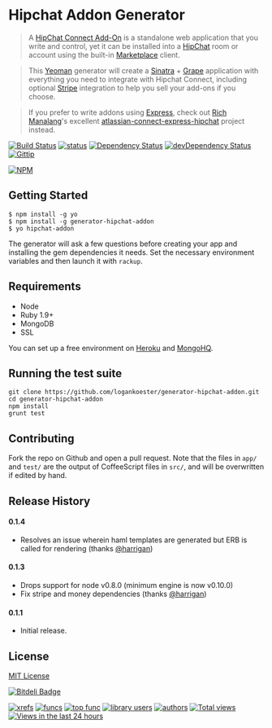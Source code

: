 # Hipchat Addon Generator
> A [HipChat Connect Add-On](https://www.hipchat.com/docs/apiv2/addons) is a standalone web application that you write and control, yet it can be installed into a [HipChat](http://hipchat.com) room or account using the built-in [Marketplace](https://marketplace.atlassian.com/) client.

> This [Yeoman](yeoman.io) generator will create a [Sinatra](http://www.sinatrarb.com/) + [Grape](https://github.com/intridea/grape) application
with everything you need to integrate with Hipchat Connect, including optional [Stripe](https://stripe.com/) integration to help you sell your add-ons if you choose.

> If you prefer to write addons using [Express](http://expressjs.com/), check out [Rich Manalang](http://about.me/rmanalan)'s excellent [atlassian-connect-express-hipchat](https://bitbucket.org/hipchat/atlassian-connect-express-hipchat) project instead.

[![Build Status](https://secure.travis-ci.org/logankoester/generator-hipchat-addon.png?branch=master)](https://travis-ci.org/logankoester/generator-hipchat-addon)
[![status](https://sourcegraph.com/api/repos/github.com/logankoester/generator-hipchat-addon/badges/status.png)](https://sourcegraph.com/github.com/logankoester/generator-hipchat-addon)
[![Dependency Status](https://david-dm.org/logankoester/grunt-rasterize.png)](https://david-dm.org/logankoester/generator-hipchat-addon)
[![devDependency Status](https://david-dm.org/logankoester/grunt-rasterize/dev-status.png)](https://david-dm.org/logankoester/generator-hipchat-addon#info=devDependencies)
[![Gittip](http://img.shields.io/gittip/logankoester.png)](https://www.gittip.com/logankoester/)

[![NPM](https://nodei.co/npm/generator-hipchat-addon.png?downloads=true)](https://nodei.co/npm/generator-hipchat-addon/)

## Getting Started

```
$ npm install -g yo
$ npm install -g generator-hipchat-addon
$ yo hipchat-addon
```

The generator will ask a few questions before creating your app and installing the gem dependencies it needs.
Set the necessary environment variables and then launch it with `rackup`.

## Requirements

* Node
* Ruby 1.9+
* MongoDB
* SSL

You can set up a free environment on [Heroku](https://www.heroku.com/) and [MongoHQ](https://www.mongohq.com/home).

## Running the test suite

    git clone https://github.com/logankoester/generator-hipchat-addon.git
    cd generator-hipchat-addon
    npm install
    grunt test

## Contributing

Fork the repo on Github and open a pull request. Note that the files in `app/` and `test/` are the output of
CoffeeScript files in `src/`, and will be overwritten if edited by hand.

## Release History

#### 0.1.4

  * Resolves an issue wherein haml templates are generated but ERB is called for rendering (thanks [@harrigan](https://github.com/harrigan))

#### 0.1.3

  * Drops support for node v0.8.0 (minimum engine is now v0.10.0)
  * Fix stripe and money dependencies (thanks [@harrigan](https://github.com/harrigan))

#### 0.1.1
  * Initial release.


## License

[MIT License](http://en.wikipedia.org/wiki/MIT_License)


[![Bitdeli Badge](https://d2weczhvl823v0.cloudfront.net/logankoester/generator-hipchat-addon/trend.png)](https://bitdeli.com/free "Bitdeli Badge")

[![xrefs](https://sourcegraph.com/api/repos/github.com/logankoester/generator-hipchat-addon/badges/xrefs.png)](https://sourcegraph.com/github.com/logankoester/generator-hipchat-addon)
[![funcs](https://sourcegraph.com/api/repos/github.com/logankoester/generator-hipchat-addon/badges/funcs.png)](https://sourcegraph.com/github.com/logankoester/generator-hipchat-addon)
[![top func](https://sourcegraph.com/api/repos/github.com/logankoester/generator-hipchat-addon/badges/top-func.png)](https://sourcegraph.com/github.com/logankoester/generator-hipchat-addon)
[![library users](https://sourcegraph.com/api/repos/github.com/logankoester/generator-hipchat-addon/badges/library-users.png)](https://sourcegraph.com/github.com/logankoester/generator-hipchat-addon)
[![authors](https://sourcegraph.com/api/repos/github.com/logankoester/generator-hipchat-addon/badges/authors.png)](https://sourcegraph.com/github.com/logankoester/generator-hipchat-addon)
[![Total views](https://sourcegraph.com/api/repos/github.com/logankoester/generator-hipchat-addon/counters/views.png)](https://sourcegraph.com/github.com/logankoester/generator-hipchat-addon)
[![Views in the last 24 hours](https://sourcegraph.com/api/repos/github.com/logankoester/generator-hipchat-addon/counters/views-24h.png)](https://sourcegraph.com/github.com/logankoester/generator-hipchat-addon)
